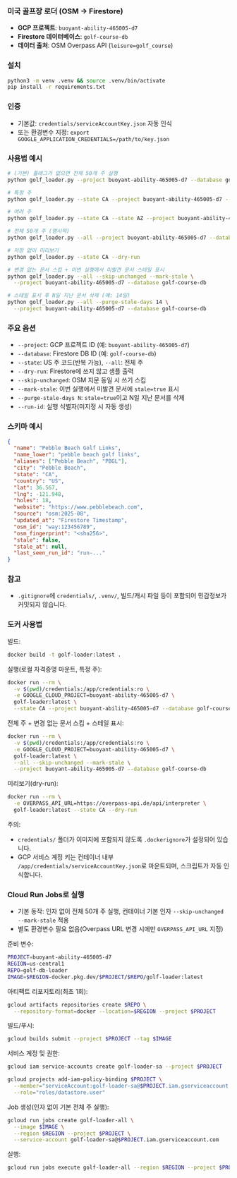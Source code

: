 ### 미국 골프장 로더 (OSM → Firestore)

- **GCP 프로젝트**: `buoyant-ability-465005-d7`
- **Firestore 데이터베이스**: `golf-course-db`
- **데이터 출처**: OSM Overpass API (`leisure=golf_course`)

### 설치
```bash
python3 -m venv .venv && source .venv/bin/activate
pip install -r requirements.txt
```

### 인증
- 기본값: `credentials/serviceAccountKey.json` 자동 인식
- 또는 환경변수 지정: `export GOOGLE_APPLICATION_CREDENTIALS=/path/to/key.json`

### 사용법 예시
```bash
# (기본) 플래그가 없으면 전체 50개 주 실행
python golf_loader.py --project buoyant-ability-465005-d7 --database golf-course-db

# 특정 주
python golf_loader.py --state CA --project buoyant-ability-465005-d7 --database golf-course-db

# 여러 주
python golf_loader.py --state CA --state AZ --project buoyant-ability-465005-d7 --database golf-course-db

# 전체 50개 주 (명시적)
python golf_loader.py --all --project buoyant-ability-465005-d7 --database golf-course-db

# 저장 없이 미리보기
python golf_loader.py --state CA --dry-run

# 변경 없는 문서 스킵 + 이번 실행에서 미발견 문서 스테일 표시
python golf_loader.py --all --skip-unchanged --mark-stale \
  --project buoyant-ability-465005-d7 --database golf-course-db

# 스테일 표시 후 N일 지난 문서 삭제 (예: 14일)
python golf_loader.py --all --purge-stale-days 14 \
  --project buoyant-ability-465005-d7 --database golf-course-db
```

### 주요 옵션
- `--project`: GCP 프로젝트 ID (예: `buoyant-ability-465005-d7`)
- `--database`: Firestore DB ID (예: `golf-course-db`)
- `--state`: US 주 코드(반복 가능), `--all`: 전체 주
- `--dry-run`: Firestore에 쓰지 않고 샘플 출력
- `--skip-unchanged`: OSM 지문 동일 시 쓰기 스킵
- `--mark-stale`: 이번 실행에서 미발견 문서에 `stale=true` 표시
- `--purge-stale-days N`: `stale=true`이고 N일 지난 문서를 삭제
- `--run-id`: 실행 식별자(미지정 시 자동 생성)

### 스키마 예시
```json
{
  "name": "Pebble Beach Golf Links",
  "name_lower": "pebble beach golf links",
  "aliases": ["Pebble Beach", "PBGL"],
  "city": "Pebble Beach",
  "state": "CA",
  "country": "US",
  "lat": 36.567,
  "lng": -121.948,
  "holes": 18,
  "website": "https://www.pebblebeach.com",
  "source": "osm:2025-08",
  "updated_at": "Firestore Timestamp",
  "osm_id": "way:123456789",
  "osm_fingerprint": "<sha256>",
  "stale": false,
  "stale_at": null,
  "last_seen_run_id": "run-..."
}
```

### 참고
- `.gitignore`에 `credentials/`, `.venv/`, 빌드/캐시 파일 등이 포함되어 민감정보가 커밋되지 않습니다.

### 도커 사용법

빌드:
```bash
docker build -t golf-loader:latest .
```

실행(로컬 자격증명 마운트, 특정 주):
```bash
docker run --rm \
  -v $(pwd)/credentials:/app/credentials:ro \
  -e GOOGLE_CLOUD_PROJECT=buoyant-ability-465005-d7 \
  golf-loader:latest \
  --state CA --project buoyant-ability-465005-d7 --database golf-course-db
```

전체 주 + 변경 없는 문서 스킵 + 스테일 표시:
```bash
docker run --rm \
  -v $(pwd)/credentials:/app/credentials:ro \
  -e GOOGLE_CLOUD_PROJECT=buoyant-ability-465005-d7 \
  golf-loader:latest \
  --all --skip-unchanged --mark-stale \
  --project buoyant-ability-465005-d7 --database golf-course-db
```

미리보기(dry-run):
```bash
docker run --rm \
  -e OVERPASS_API_URL=https://overpass-api.de/api/interpreter \
  golf-loader:latest --state CA --dry-run
```

주의:
- `credentials/` 폴더가 이미지에 포함되지 않도록 `.dockerignore`가 설정되어 있습니다.
- GCP 서비스 계정 키는 컨테이너 내부 `/app/credentials/serviceAccountKey.json`로 마운트되며, 스크립트가 자동 인식합니다.

### Cloud Run Jobs로 실행

- 기본 동작: 인자 없이 전체 50개 주 실행, 컨테이너 기본 인자 `--skip-unchanged --mark-stale` 적용
- 별도 환경변수 필요 없음(Overpass URL 변경 시에만 `OVERPASS_API_URL` 지정)

준비 변수:
```bash
PROJECT=buoyant-ability-465005-d7
REGION=us-central1
REPO=golf-db-loader
IMAGE=$REGION-docker.pkg.dev/$PROJECT/$REPO/golf-loader:latest
```

아티팩트 리포지토리(최초 1회):
```bash
gcloud artifacts repositories create $REPO \
  --repository-format=docker --location=$REGION --project $PROJECT
```

빌드/푸시:
```bash
gcloud builds submit --project $PROJECT --tag $IMAGE
```

서비스 계정 및 권한:
```bash
gcloud iam service-accounts create golf-loader-sa --project $PROJECT

gcloud projects add-iam-policy-binding $PROJECT \
  --member="serviceAccount:golf-loader-sa@$PROJECT.iam.gserviceaccount.com" \
  --role="roles/datastore.user"
```

Job 생성(인자 없이 기본 전체 주 실행):
```bash
gcloud run jobs create golf-loader-all \
  --image $IMAGE \
  --region $REGION --project $PROJECT \
  --service-account golf-loader-sa@$PROJECT.iam.gserviceaccount.com
```

실행:
```bash
gcloud run jobs execute golf-loader-all --region $REGION --project $PROJECT
```
